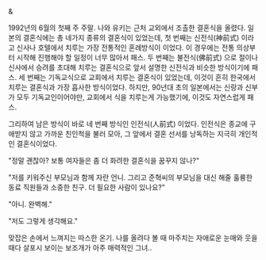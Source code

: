 & 

1992년의 6월의 첫째 주 주말. 
나와 유키는 근처 교외에서 조촐한 결혼식을 올렸다. 
일본의 결혼식에는 총 네가지 종류의 결혼식이 있었는데, 첫 번째는 신전식(神前式) 이라고 신사나 호텔에서 치루는 가장 전통적인 혼례방식이 이었다. 이 경우에는 전통 의상부터 시작해 진행해야 할 일정이 너무 많아서 패스. 
두 번째는 불전식(佛前式) 으로 절이나 신사에서 승려를 초대해 치루는 결혼식으로 앞서 설명한 신전식과 비슷한 방식이기에 패스. 
세 번째는 기독교식으로 교회에서 치루는 결혼식이 있었는데, 이것이 흔히 한국에서 치루는 결혼식과 가장 흡사한 방식이었다. 
하지만, 90년대 초의 일본에서는 신랑과 신부가 모두 기독교인이어야만, 교회에서 식을 치루는게 가능했기에, 이것도 자연스럽게 패스. 

그리하여 남은 방식이 바로 네 번째 방식인 인전식(人前式) 이었다. 
인전식은 종교에 구애받지 않고 가까운 친인척을 불러 모아, 그 앞에서 결혼 선서를 낭독하는 지극히 개인적인 결혼식이었다. 

"정말 괜찮아? 보통 여자들은 좀 더 화려한 결혼식을 꿈꾸지 않나?" 

"저를 키워주신 부모님과 함께 자란 언니. 그리고 준혁씨의 부모님을 대신 해줄 훌륭한 동료 직원들과 소중한 친구. 더 필요한 사람이 있나요?" 

"아니. 완벽해." 

"저도 그렇게 생각해요." 

맞잡은 손에서 느껴지는 따스한 온기. 
나를 올려다 볼 때 마주치는 자애로운 눈매와 웃을 때다 살포시 보이는 보조개가 아주 매력적인 그녀.. 